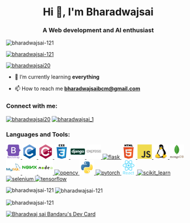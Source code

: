 <h1 align="center">Hi 👋, I'm Bharadwajsai</h1>
<h3 align="center">A Web development and AI enthusiast</h3>

<p align="left"> <img src="https://komarev.com/ghpvc/?username=bharadwajsai-121&label=Profile%20views&color=0e75b6&style=flat" alt="bharadwajsai-121" /> </p>

<p align="left"> <a href="https://github.com/ryo-ma/github-profile-trophy"><img src="https://github-profile-trophy.vercel.app/?username=bharadwajsai-121" alt="bharadwajsai-121" /></a> </p>

<p align="left"> <a href="https://twitter.com/bharadwajsai20" target="blank"><img src="https://img.shields.io/twitter/follow/bharadwajsai20?logo=twitter&style=for-the-badge" alt="bharadwajsai20" /></a> </p>

- 🌱 I’m currently learning **everything**

- 📫 How to reach me **bharadwajsaibcm@gmail.com**

<h3 align="left">Connect with me:</h3>
<p align="left">
<a href="https://twitter.com/bharadwajsai20" target="blank"><img align="center" src="https://raw.githubusercontent.com/rahuldkjain/github-profile-readme-generator/master/src/images/icons/Social/twitter.svg" alt="bharadwajsai20" height="30" width="40" /></a>
<a href="https://www.codechef.com/users/bharadwajsai_1" target="blank"><img align="center" src="https://cdn.jsdelivr.net/npm/simple-icons@3.1.0/icons/codechef.svg" alt="bharadwajsai_1" height="30" width="40" /></a>
</p>

<h3 align="left">Languages and Tools:</h3>
<p align="left"> <a href="https://getbootstrap.com" target="_blank"> <img src="https://raw.githubusercontent.com/devicons/devicon/master/icons/bootstrap/bootstrap-plain-wordmark.svg" alt="bootstrap" width="40" height="40"/> </a> <a href="https://www.cprogramming.com/" target="_blank"> <img src="https://raw.githubusercontent.com/devicons/devicon/master/icons/c/c-original.svg" alt="c" width="40" height="40"/> </a> <a href="https://www.w3schools.com/cpp/" target="_blank"> <img src="https://raw.githubusercontent.com/devicons/devicon/master/icons/cplusplus/cplusplus-original.svg" alt="cplusplus" width="40" height="40"/> </a> <a href="https://www.w3schools.com/css/" target="_blank"> <img src="https://raw.githubusercontent.com/devicons/devicon/master/icons/css3/css3-original-wordmark.svg" alt="css3" width="40" height="40"/> </a> <a href="https://www.djangoproject.com/" target="_blank"> <img src="https://raw.githubusercontent.com/devicons/devicon/master/icons/django/django-original.svg" alt="django" width="40" height="40"/> </a> <a href="https://expressjs.com" target="_blank"> <img src="https://raw.githubusercontent.com/devicons/devicon/master/icons/express/express-original-wordmark.svg" alt="express" width="40" height="40"/> </a> <a href="https://flask.palletsprojects.com/" target="_blank"> <img src="https://www.vectorlogo.zone/logos/pocoo_flask/pocoo_flask-icon.svg" alt="flask" width="40" height="40"/> </a> <a href="https://www.w3.org/html/" target="_blank"> <img src="https://raw.githubusercontent.com/devicons/devicon/master/icons/html5/html5-original-wordmark.svg" alt="html5" width="40" height="40"/> </a> <a href="https://developer.mozilla.org/en-US/docs/Web/JavaScript" target="_blank"> <img src="https://raw.githubusercontent.com/devicons/devicon/master/icons/javascript/javascript-original.svg" alt="javascript" width="40" height="40"/> </a> <a href="https://www.linux.org/" target="_blank"> <img src="https://raw.githubusercontent.com/devicons/devicon/master/icons/linux/linux-original.svg" alt="linux" width="40" height="40"/> </a> <a href="https://www.mongodb.com/" target="_blank"> <img src="https://raw.githubusercontent.com/devicons/devicon/master/icons/mongodb/mongodb-original-wordmark.svg" alt="mongodb" width="40" height="40"/> </a> <a href="https://www.mysql.com/" target="_blank"> <img src="https://raw.githubusercontent.com/devicons/devicon/master/icons/mysql/mysql-original-wordmark.svg" alt="mysql" width="40" height="40"/> </a> <a href="https://www.nginx.com" target="_blank"> <img src="https://raw.githubusercontent.com/devicons/devicon/master/icons/nginx/nginx-original.svg" alt="nginx" width="40" height="40"/> </a> <a href="https://nodejs.org" target="_blank"> <img src="https://raw.githubusercontent.com/devicons/devicon/master/icons/nodejs/nodejs-original-wordmark.svg" alt="nodejs" width="40" height="40"/> </a> <a href="https://opencv.org/" target="_blank"> <img src="https://www.vectorlogo.zone/logos/opencv/opencv-icon.svg" alt="opencv" width="40" height="40"/> </a> <a href="https://www.python.org" target="_blank"> <img src="https://raw.githubusercontent.com/devicons/devicon/master/icons/python/python-original.svg" alt="python" width="40" height="40"/> </a> <a href="https://pytorch.org/" target="_blank"> <img src="https://www.vectorlogo.zone/logos/pytorch/pytorch-icon.svg" alt="pytorch" width="40" height="40"/> </a> <a href="https://reactjs.org/" target="_blank"> <img src="https://raw.githubusercontent.com/devicons/devicon/master/icons/react/react-original-wordmark.svg" alt="react" width="40" height="40"/> </a> <a href="https://scikit-learn.org/" target="_blank"> <img src="https://upload.wikimedia.org/wikipedia/commons/0/05/Scikit_learn_logo_small.svg" alt="scikit_learn" width="40" height="40"/> </a> <a href="https://www.selenium.dev" target="_blank"> <img src="https://raw.githubusercontent.com/detain/svg-logos/780f25886640cef088af994181646db2f6b1a3f8/svg/selenium-logo.svg" alt="selenium" width="40" height="40"/> </a> <a href="https://www.tensorflow.org" target="_blank"> <img src="https://www.vectorlogo.zone/logos/tensorflow/tensorflow-icon.svg" alt="tensorflow" width="40" height="40"/> </a> </p>

<p><img align="left" src="https://github-readme-stats.vercel.app/api/top-langs?username=bharadwajsai-121&show_icons=true&locale=en&layout=compact" alt="bharadwajsai-121" /></p>

<p>&nbsp;<img align="center" src="https://github-readme-stats.vercel.app/api?username=bharadwajsai-121&show_icons=true&locale=en" alt="bharadwajsai-121" /></p>

<p><img align="center" src="https://github-readme-streak-stats.herokuapp.com/?user=bharadwajsai-121&" alt="bharadwajsai-121" /></p>

 <p align="center">
 
   <a href="https://app.daily.dev/DailyDevTips"><img src="https://github.com/Bharadwajsai-121/Bharadwajsai-121/blob/main/devcard.svg" width="500" alt="Bharadwaj sai Bandaru's Dev Card"/></a>
 </p>
   
<!-- <a href="https://app.daily.dev/Bharadwajsai_1"><img src="https://api.daily.dev/devcards/22ce7b2e2c3340e6a7f9beda1e431baf.png?r=y5o" width="400" alt="Bharadwaj sai Bandaru's Dev Card"/></a>-->
